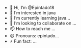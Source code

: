 - 👋 Hi, I’m @Epintado18
- 👀 I’m interested in java
- 🌱 I’m currently learning java...
- 💞️ I’m looking to collaborate on ...
- 📫 How to reach me ...
- 😄 Pronouns: epintado...
- ⚡ Fun fact: ...

<!---
Epintado18/Epintado18 is a ✨ special ✨ repository because its `README.md` (this file) appears on your GitHub profile.
You can click the Preview link to take a look at your changes.
--->
